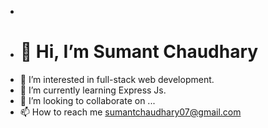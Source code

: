 - 
- #  👋 Hi, I’m **Sumant Chaudhary** 
- 👀 I’m interested in full-stack web development.
- 🌱 I’m currently learning Express Js.
- 💞️ I’m looking to collaborate on ...
- 📫 How to reach me sumantchaudhary07@gmail.com

<!---
sumant7/sumant7 is a ✨ special ✨ repository because its `README.md` (this file) appears on your GitHub profile.
You can click the Preview link to take a look at your changes.
--->
